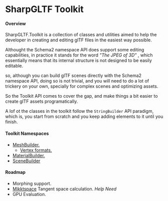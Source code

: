 ﻿# SharpGLTF Toolkit

#### Overview

SharpGLTF.Toolkit is a collection of classes and utilities aimed to help
the developer in creating and editing glTF files in the easiest way possible.

Althought the Schema2 namespace API does support some editing capabilities, in
practice it stands for the word _"The JPEG of 3D"_ , which essentially means
that its internal structure is not designed to be easily editable.

so, although you can build glTF scenes directly with the Schema2 namespace API,
doing so is not trivial, and you will need to do a lot of trickery on your own,
specially for complex scenes and optimizing assets.

So the Toolkit API comes to cover the gap, and make things a bit easier to
create glTF assets programatically.

A lof ot the classes in the toolkit follow the `StringBuilder` API paradigm, which
is, you start from scratch and you keep adding elements to it until you finish.


#### Toolkit Namespaces

- [MeshBuilder.](Geometry/readme.md)
  - [Vertex formats.](Geometry/VertexTypes/readme.md)
- [MaterialBuilder.](Materials/readme.md)
- [SceneBuilder](Scenes/readme.md)

#### Roadmap

- Morphing support.
- [Mikktspace](https://github.com/tcoppex/ext-mikktspace) Tangent space calculation. *Help Need*
- GPU Evaluation.

